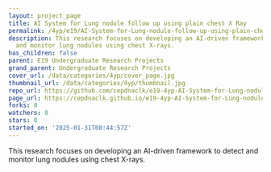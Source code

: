 ```yaml
---
layout: project_page
title: AI System for Lung nodule follow up using plain chest X Ray
permalink: /4yp/e19/AI-System-for-Lung-nodule-follow-up-using-plain-chest-X-Ray/
description: This research focuses on developing an AI-driven framework to detect
  and monitor lung nodules using chest X-rays.
has_children: false
parent: E19 Undergraduate Research Projects
grand_parent: Undergraduate Research Projects
cover_url: /data/categories/4yp/cover_page.jpg
thumbnail_url: /data/categories/4yp/thumbnail.jpg
repo_url: https://github.com/cepdnaclk/e19-4yp-AI-System-for-Lung-nodule-follow-up-using-plain-chest-X-Ray
page_url: https://cepdnaclk.github.io/e19-4yp-AI-System-for-Lung-nodule-follow-up-using-plain-chest-X-Ray
forks: 0
watchers: 0
stars: 0
started_on: '2025-01-31T08:44:57Z'
---
```


This research focuses on developing an AI-driven framework to detect and monitor lung nodules using chest X-rays.